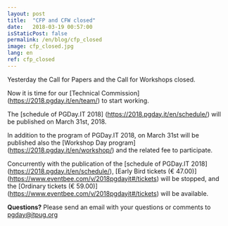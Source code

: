 ```yaml
---
layout: post
title:  "CFP and CFW closed"
date:   2018-03-19 00:57:00
isStaticPost: false
permalink: /en/blog/cfp_closed
image: cfp_closed.jpg
lang: en
ref: cfp_closed
---
```


Yesterday the Call for Papers and the Call for Workshops closed.

Now it is time for our [Technical Commission] (https://2018.pgday.it/en/team/) to start working.

The [schedule of PGDay.IT 2018] (https://2018.pgday.it/en/schedule/) will be published on March 31st, 2018.

In addition to the program of PGDay.IT 2018, on March 31st will be published also the [Workshop Day program]  (https://2018.pgday.it/en/workshop/) and the related fee to participate.

Concurrently with the publication of the [schedule of PGDay.IT 2018] (https://2018.pgday.it/en/schedule/), [Early Bird tickets (€ 47.00)] (https://www.eventbee.com/v/2018pgdayit#/tickets) will be stopped, and the [Ordinary tickets (€ 59.00)] (https://www.eventbee.com/v/2018pgdayit#/tickets) will be available.

**Questions?** Please send an email with your questions or comments to [pgday@itpug.org](mailto:pgday@itpug.org)
